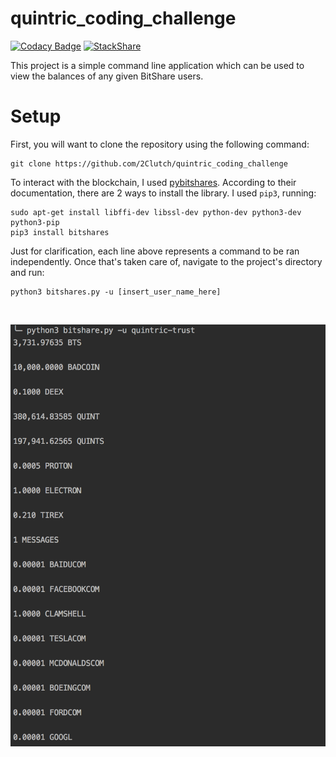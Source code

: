 # quintric_coding_challenge

[![Codacy Badge](https://api.codacy.com/project/badge/Grade/75ee19ad1d7444c3872c400835ec5b2c)](https://app.codacy.com/app/2Clutch/quintric_coding_challenge?utm_source=github.com&utm_medium=referral&utm_content=2Clutch/quintric_coding_challenge&utm_campaign=badger)
[![StackShare](https://img.shields.io/badge/tech-stack-0690fa.svg?style=flat)](https://stackshare.io/2Clutch/knowledge-purse)

This project is a simple command line application which can be used to view the balances of any given BitShare users.

# Setup

First, you will want to clone the repository using the following command:
```commandline
git clone https://github.com/2Clutch/quintric_coding_challenge
```

To interact with the blockchain, I used [pybitshares](http://docs.pybitshares.com/en/latest/index.html). According to their documentation, there are 2 ways to install the library. I used `pip3`, running:
```commandline
sudo apt-get install libffi-dev libssl-dev python-dev python3-dev python3-pip
pip3 install bitshares
```

Just for clarification, each line above represents a command to be ran independently. Once that's taken care of, navigate to the project's directory and run:
```commandline
python3 bitshares.py -u [insert_user_name_here]
```

<br>

![alt_text](sample_output.png)
